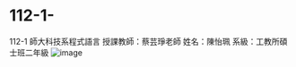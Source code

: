 # 112-1-
112-1 師大科技系程式語言
授課教師：蔡芸琤老師
姓名：陳怡珮
系級：工教所碩士班二年級
![image](https://github.com/PollieChen/112-1-/assets/144352729/ce547bec-db3f-4de0-ba0f-1b0e953ca8af)
